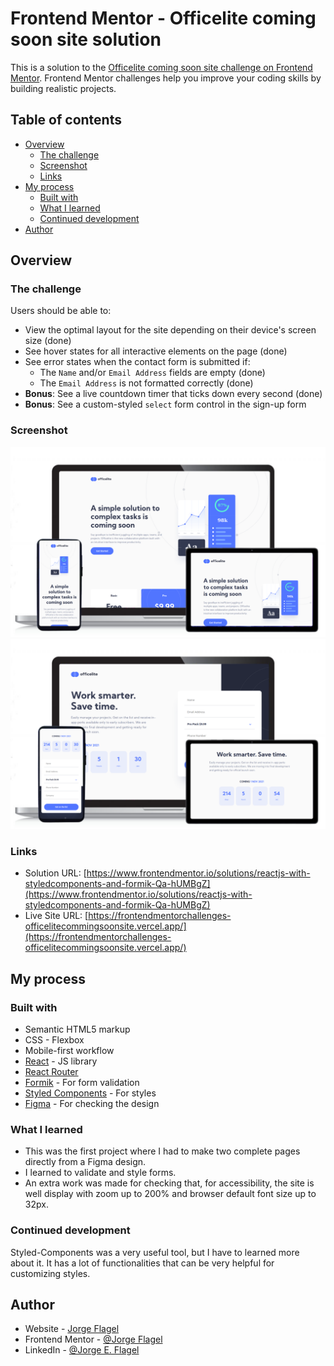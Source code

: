 # Frontend Mentor - Officelite coming soon site solution

This is a solution to the [Officelite coming soon site challenge on Frontend Mentor](https://www.frontendmentor.io/challenges/officelite-coming-soon-site-M4DIPNz8g). Frontend Mentor challenges help you improve your coding skills by building realistic projects. 

## Table of contents

- [Overview](#overview)
  - [The challenge](#the-challenge)
  - [Screenshot](#screenshot)
  - [Links](#links)
- [My process](#my-process)
  - [Built with](#built-with)
  - [What I learned](#what-i-learned)
  - [Continued development](#continued-development)
- [Author](#author)

## Overview

### The challenge

Users should be able to:

- View the optimal layout for the site depending on their device's screen size (done)
- See hover states for all interactive elements on the page (done)
- See error states when the contact form is submitted if:
  - The `Name` and/or `Email Address` fields are empty (done)
  - The `Email Address` is not formatted correctly (done)
- **Bonus**: See a live countdown timer that ticks down every second (done)
- **Bonus**: See a custom-styled `select` form control in the sign-up form

### Screenshot

![Previous of the Main-page](./screenshot1.png)
![Previous of the Form-page](./screenshot2n.png)


### Links

- Solution URL: [https://www.frontendmentor.io/solutions/reactjs-with-styledcomponents-and-formik-Qa-hUMBgZ](https://www.frontendmentor.io/solutions/reactjs-with-styledcomponents-and-formik-Qa-hUMBgZ)
- Live Site URL: [https://frontendmentorchallenges-officelitecommingsoonsite.vercel.app/](https://frontendmentorchallenges-officelitecommingsoonsite.vercel.app/)

## My process

### Built with

- Semantic HTML5 markup
- CSS - Flexbox
- Mobile-first workflow
- [React](https://reactjs.org/) - JS library
- [React Router](https://reactrouter.com/)
- [Formik](https://formik.org/) - For form validation
- [Styled Components](https://styled-components.com/) - For styles
- [Figma](https://www.figma.com/) - For checking the design


### What I learned

- This was the first project where I had to make two complete pages directly from a Figma design. 
- I learned to validate and style forms.
- An extra work was made for checking that, for accessibility, the site is well display with zoom up to 200% and browser default font size up to 32px.

### Continued development

Styled-Components was a very useful tool, but I have to learned more about it. It has a lot of functionalities that can be very helpful for customizing styles.

## Author

- Website - [Jorge Flagel](jorgeflagel.vercel.app/)
- Frontend Mentor - [@Jorge Flagel](https://www.frontendmentor.io/profile/jorgeflagel)
- LinkedIn - [@Jorge E. Flagel](https://www.linkedin.com/in/jorge-e-flagel-b2b372207/)